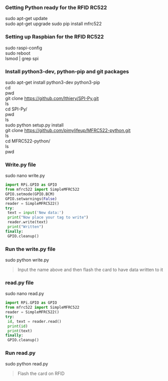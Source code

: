 ### Getting Python ready for the RFID RC522  

sudo apt-get update  
sudo apt-get upgrade
sudo pip install mfrc522

### Setting up Raspbian for the RFID RC522

sudo raspi-config  
sudo reboot  
lsmod | grep spi  

### Install python3-dev, python-pip and git packages

sudo apt-get install python3-dev python3-pip  
cd  
pwd  
git clone https://github.com/lthiery/SPI-Py.git  
ls  
cd SPI-Py/  
pwd  
ls  
sudo python setup.py install  
git clone https://github.com/pimylifeup/MFRC522-python.git  
ls  
cd MFRC522-python/  
ls  
pwd  

### Write.py file

sudo nano write.py

```python
import RPi.GPIO as GPIO
from mfrc522 import SimpleMFRC522
GPIO.setmode(GPIO.BCM)
GPIO.setwarnings(False)
reader = SimpleMFRC522()
try:
 text = input('New data:')
 print("Now place your tag to write")
 reader.write(text)
 print("Written")
finally:
 GPIO.cleanup()
```

### Run the write.py file

sudo python write.py  
> Input the name above and then flash the card to have data written to it

### read.py file

sudo nano read.py

```python
import RPi.GPIO as GPIO
from mfrc522 import SimpleMFRC522
reader = SimpleMFRC522()
try:
 id, text = reader.read()
 print(id)
 print(text)
finally:
 GPIO.cleanup()
```

### Run read.py

sudo python read.py  
> Flash the card on RFID
